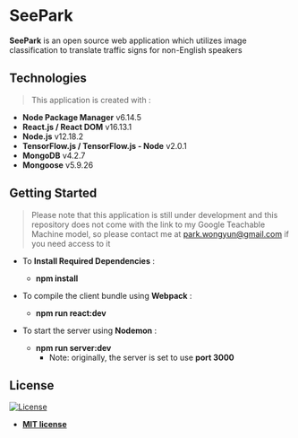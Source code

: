 # SeePark

**SeePark** is an open source web application which utilizes image classification to translate traffic signs for non-English speakers


## Technologies
> This application is created with :
- **Node Package Manager**    v6.14.5
- **React.js / React DOM**    v16.13.1
- **Node.js**    v12.18.2
- **TensorFlow.js / TensorFlow.js - Node**    v2.0.1
- **MongoDB**    v4.2.7
- **Mongoose**    v5.9.26


## Getting Started
> Please note that this application is still under development and this repository does not come with the link to my Google Teachable Machine model, so please contact me at park.wongyun@gmail.com if you need access to it

- To **Install Required Dependencies** :
  - **npm install**

- To compile the client bundle using **Webpack** :
  - **npm run react:dev**

- To start the server using **Nodemon** :
  - **npm run server:dev**
    - Note: originally, the server is set to use **port 3000**


## License
[![License](http://img.shields.io/:license-mit-blue.svg?style=flat-square)](http://badges.mit-license.org)

- **[MIT license](http://opensource.org/licenses/mit-license.php)**
